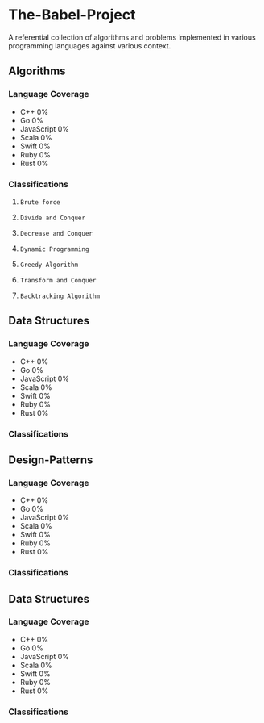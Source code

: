 # The-Babel-Project
A referential collection of algorithms and problems implemented in various programming languages against various context.

## Algorithms

### Language Coverage

- C++ 0%
- Go 0%
- JavaScript 0%
- Scala 0%
- Swift 0%
- Ruby 0%
- Rust 0%

### Classifications

1)     Brute force

2)     Divide and Conquer

3)     Decrease and Conquer

4)     Dynamic Programming

5)     Greedy Algorithm

6)     Transform and Conquer

7)     Backtracking Algorithm

## Data Structures

### Language Coverage

- C++ 0%
- Go 0%
- JavaScript 0%
- Scala 0%
- Swift 0%
- Ruby 0%
- Rust 0%

### Classifications

## Design-Patterns

### Language Coverage

- C++ 0%
- Go 0%
- JavaScript 0%
- Scala 0%
- Swift 0%
- Ruby 0%
- Rust 0%

### Classifications

## Data Structures

### Language Coverage

- C++ 0%
- Go 0%
- JavaScript 0%
- Scala 0%
- Swift 0%
- Ruby 0%
- Rust 0%

### Classifications
